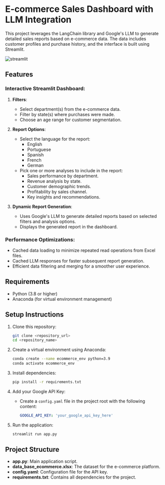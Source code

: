 
# E-commerce Sales Dashboard with LLM Integration

This project leverages the LangChain library and Google's LLM to generate detailed sales reports based on e-commerce data. The data includes customer profiles and purchase history, and the interface is built using Streamlit.

![streamlit](https://github.com/user-attachments/assets/e5b669df-ac49-4090-b2fd-8398206cd10a)

## Features

### Interactive Streamlit Dashboard:
1. **Filters**:
   - Select department(s) from the e-commerce data.
   - Filter by state(s) where purchases were made.
   - Choose an age range for customer segmentation.
   
2. **Report Options**:
   - Select the language for the report:
     - English
     - Portuguese
     - Spanish
     - French
     - German
   - Pick one or more analyses to include in the report:
     - Sales performance by department.
     - Revenue analysis by state.
     - Customer demographic trends.
     - Profitability by sales channel.
     - Key insights and recommendations.

3. **Dynamic Report Generation**:
   - Uses Google's LLM to generate detailed reports based on selected filters and analysis options.
   - Displays the generated report in the dashboard.

### Performance Optimizations:
- Cached data loading to minimize repeated read operations from Excel files.
- Cached LLM responses for faster subsequent report generation.
- Efficient data filtering and merging for a smoother user experience.

## Requirements
- Python (3.8 or higher)
- Anaconda (for virtual environment management)

## Setup Instructions
1. Clone this repository:
   ```bash
   git clone <repository_url>
   cd <repository_name>
   ```

2. Create a virtual environment using Anaconda:
   ```bash
   conda create --name ecommerce_env python=3.9
   conda activate ecommerce_env
   ```

3. Install dependencies:
   ```bash
   pip install -r requirements.txt
   ```

4. Add your Google API Key:
   - Create a `config.yaml` file in the project root with the following content:
     ```yaml
     GOOGLE_API_KEY: 'your_google_api_key_here'
     ```

5. Run the application:
   ```bash
   streamlit run app.py
   ```

## Project Structure
- **app.py**: Main application script.
- **data_base_ecommerce.xlsx**: The dataset for the e-commerce platform.
- **config.yaml**: Configuration file for the API key.
- **requirements.txt**: Contains all dependencies for the project.

